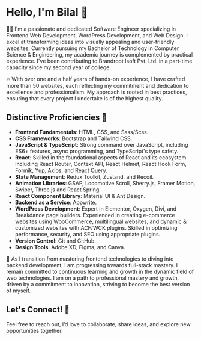 # Hello, I'm Bilal 👋

👨‍💻 I'm a passionate and dedicated Software Engineer specializing in Frontend Web Development, WordPress Development, and Web Design. I excel at transforming ideas into visually appealing and user-friendly websites. Currently pursuing my Bachelor of Technology in Computer Science & Engineering, my academic journey is complemented by practical experience. I've been contributing to Brandroot Isoft Pvt. Ltd. in a part-time capacity since my second year of college.

🔥 With over one and a half years of hands-on experience, I have crafted more than 50 websites, each reflecting my commitment and dedication to excellence and professionalism. My approach is rooted in best practices, ensuring that every project I undertake is of the highest quality.

## Distinctive Proficiencies 🌟
- **Frontend Fundamentals**: HTML, CSS, and Sass/Scss.
- **CSS Frameworks**: Bootstrap and Tailwind CSS.
- **JavaScript & TypeScript**: Strong command over JavaScript, including ES6+ features, async programming, and TypeScript's type safety.
- **React**: Skilled in the foundational aspects of React and its ecosystem including React Router, Context API, React Helmet, React Hook Form, Formik, Yup, Axios, and React Query.
- **State Management**: Redux Toolkit, Zustand, and Recoil.
- **Animation Libraries**: GSAP, Locomotive Scroll, Sherry.js, Framer Motion, Swiper, Three.js and React Spring.
- **React Component Library**: Material UI & Ant Design.
- **Backend as a Service**: Appwrite.
- **WordPress Development**: Expert in Elementor, Oxygen, Divi, and Breakdance page builders. Experienced in creating e-commerce websites using WooCommerce, multilingual websites, and dynamic & customized websites with ACF/WCK plugins. Skilled in optimizing performance, security, and SEO using appropriate plugins.
- **Version Control**: Git and GitHub.
- **Design Tools**: Adobe XD, Figma, and Canva.

🚀 As I transition from mastering frontend technologies to diving into backend development, I am progressing towards full-stack mastery. I remain committed to continuous learning and growth in the dynamic field of web technologies. I am on a path to professional mastery and growth, driven by a commitment to innovation, striving to become the best version of myself.

## Let's Connect! 🤝
Feel free to reach out, I’d love to collaborate, share ideas, and explore new opportunities together.
